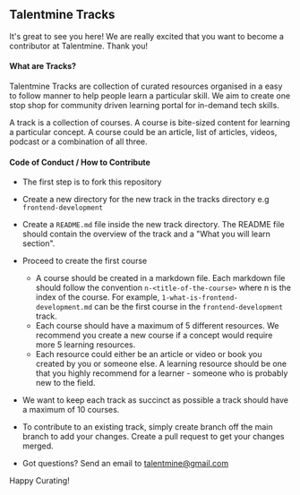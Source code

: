 ## Talentmine Tracks
It's great to see you here! We are really excited that you want to become a contributor at Talentmine. Thank you!

#### What are Tracks?
Talentmine Tracks are collection of curated resources organised in a easy to follow manner to help people learn a particular skill. We aim to create one stop shop for community driven learning portal for in-demand tech skills.

A track is a collection of courses. A course is bite-sized content for learning a particular concept. A course could be an article, list of articles, videos, podcast or a combination of all three.

#### Code of Conduct / How to Contribute

- The first step is to fork this repository
- Create a new directory for the new track in the tracks directory e.g `frontend-development`
- Create a `README.md` file inside the new track directory. The README file should contain the overview of the track and a "What you will learn section".
- Proceed to create the first course
    - A course should be created in a markdown file. Each markdown file should follow the convention `n-<title-of-the-course>` where n is the index of the course. For example, `1-what-is-frontend-development.md` can be the first course in the `frontend-development` track.
    - Each course should have a maximum of 5 different resources. We recommend you create a new course if a concept would require more 5 learning resources.
    - Each resource could either be an article or video or book you created by you or someone else. A learning resource should be one that you highly recommend for a learner - someone who is probably new to the field. 

- We want to keep each track as succinct as possible a track should have a maximum of 10 courses.
- To contribute to an existing track, simply create branch off the main branch to add your changes. Create a pull request to get your changes merged.

- Got questions? Send an email to talentmine@gmail.com

Happy Curating!